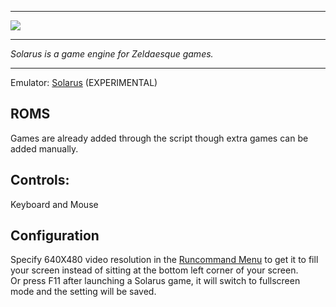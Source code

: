 ***
![](http://www.solarus-games.org/wp-content/uploads/2013/05/solarus-logo-black-on-transparent1.png)
***
_Solarus is a game engine for Zeldaesque games._
***

Emulator: [Solarus](http://www.solarus-games.org/) (EXPERIMENTAL)

## ROMS

Games are already added through the script though extra games can be added manually. 

## Controls:

Keyboard and Mouse

## Configuration

Specify 640X480 video resolution in the [Runcommand Menu](runcommand) to get it to fill your screen instead of sitting at the bottom left corner of your screen.  
Or press F11 after launching a Solarus game, it will switch to fullscreen mode and the setting will be saved.